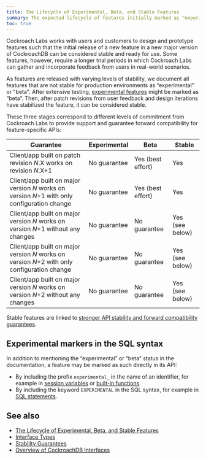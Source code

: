 ```yaml
---
title: The Lifecycle of Experimental, Beta, and Stable Features
summary: The expected lifecycle of features initially marked as "experimental".
toc: true
---
```


Cockroach Labs works with users and customers to design and prototype features such that the initial release of a new feature in a new major
version of CockroachDB can be considered stable and ready for use. Some features, however, require a longer trial periods in which Cockroach Labs can gather and incorporate feedback from users in real-world scenarios.

As features are released with varying levels of stability, we document all features that are not stable for production environments as “experimental” or "beta". After extensive testing, [experimental features](experimental-features.html) might be marked as “beta”. Then, after patch revisions from user feedback and design iterations have stabilized the feature, it can be considered stable.

These three stages correspond to different levels of commitment from Cockroach Labs to provide support and guarantee forward
compatibility for feature-specific APIs:

| Guarantee                                                                               | Experimental | Beta              | Stable          |
|-----------------------------------------------------------------------------------------|--------------|-------------------|-----------------|
| Client/app built on patch revision *N*.X works on revision *N*.X+1                          | No guarantee | Yes (best effort) | Yes             |
| Client/app built on major version *N* works on version *N*+1 with only configuration change | No guarantee | Yes (best effort) | Yes             |
| Client/app built on major version *N* works on version *N*+1 without any changes            | No guarantee | No guarantee      | Yes (see below) |
| Client/app built on major version *N* works on version *N*+2 with only configuration change | No guarantee | No guarantee      | Yes (see below) |
| Client/app built on major version *N* works on version *N*+2 without any changes            | No guarantee | No guarantee      | Yes (see below) |

Stable features are linked to [stronger API stability and forward compatibility guarantees](compatibility-and-programmability-guarantees.html).

## Experimental markers in the SQL syntax

In addition to mentioning the “experimental” or “beta” status in the documentation, a feature may be marked as such directly in its API:

- By including the prefix `experimental_` in the name of an
  identifier, for example in [session variables](show-vars.html) or
  [built-in functions](functions-and-operators.html).
- By including the keyword `EXPERIMENTAL` in the SQL syntax,
  for example in [SQL statements](sql-statements.html).

## See also

- [The Lifecycle of Experimental, Beta, and Stable Features](experimental-features.html)
- [Interface Types](interface-types.html)
- [Stability Guarantees](compatibility-and-programmability-guarantees.html)
- [Overview of CockroachDB Interfaces](overview-of-apis-and-interfaces.html)
